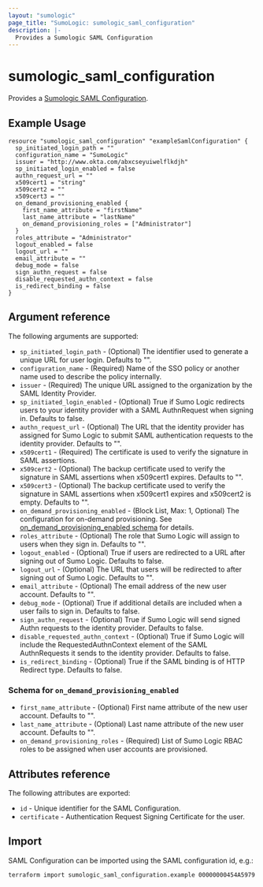 ```yaml
---
layout: "sumologic"
page_title: "SumoLogic: sumologic_saml_configuration"
description: |-
  Provides a Sumologic SAML Configuration
---
```


# sumologic_saml_configuration
Provides a [Sumologic SAML Configuration][1].

## Example Usage
```hcl
resource "sumologic_saml_configuration" "exampleSamlConfiguration" {
  sp_initiated_login_path = ""
  configuration_name = "SumoLogic"
  issuer = "http://www.okta.com/abxcseyuiwelflkdjh"
  sp_initiated_login_enabled = false
  authn_request_url = ""
  x509cert1 = "string"
  x509cert2 = ""
  x509cert3 = ""
  on_demand_provisioning_enabled {
    first_name_attribute = "firstName"
    last_name_attribute = "lastName"
    on_demand_provisioning_roles = ["Administrator"]
  }
  roles_attribute = "Administrator"
  logout_enabled = false
  logout_url = ""
  email_attribute = ""
  debug_mode = false
  sign_authn_request = false
  disable_requested_authn_context = false
  is_redirect_binding = false
}
```

## Argument reference

The following arguments are supported:

- `sp_initiated_login_path` - (Optional) The identifier used to generate a unique URL for user login. Defaults to "".
- `configuration_name` - (Required) Name of the SSO policy or another name used to describe the policy internally.
- `issuer` - (Required) The unique URL assigned to the organization by the SAML Identity Provider.
- `sp_initiated_login_enabled` - (Optional) True if Sumo Logic redirects users to your identity provider with a SAML AuthnRequest when signing in. Defaults to false.
- `authn_request_url` - (Optional) The URL that the identity provider has assigned for Sumo Logic to submit SAML authentication requests to the identity provider. Defaults to "".
- `x509cert1` - (Required) The certificate is used to verify the signature in SAML assertions.
- `x509cert2` - (Optional) The backup certificate used to verify the signature in SAML assertions when x509cert1 expires. Defaults to "".
- `x509cert3` - (Optional) The backup certificate used to verify the signature in SAML assertions when x509cert1 expires and x509cert2 is empty. Defaults to "".
- `on_demand_provisioning_enabled` - (Block List, Max: 1, Optional) The configuration for on-demand provisioning. See [on_demand_provisioning_enabled schema](#schema-for-on_demand_provisioning_enabled) for details.
- `roles_attribute` - (Optional) The role that Sumo Logic will assign to users when they sign in. Defaults to "".
- `logout_enabled` - (Optional) True if users are redirected to a URL after signing out of Sumo Logic. Defaults to false.
- `logout_url` - (Optional) The URL that users will be redirected to after signing out of Sumo Logic. Defaults to "".
- `email_attribute` - (Optional) The email address of the new user account. Defaults to "".
- `debug_mode` - (Optional) True if additional details are included when a user fails to sign in. Defaults to false.
- `sign_authn_request` - (Optional) True if Sumo Logic will send signed Authn requests to the identity provider. Defaults to false.
- `disable_requested_authn_context` - (Optional) True if Sumo Logic will include the RequestedAuthnContext element of the SAML AuthnRequests it sends to the identity provider. Defaults to false.
- `is_redirect_binding` - (Optional) True if the SAML binding is of HTTP Redirect type. Defaults to false.

### Schema for `on_demand_provisioning_enabled`
- `first_name_attribute` - (Optional) First name attribute of the new user account. Defaults to "".
- `last_name_attribute` - (Optional) Last name attribute of the new user account. Defaults to "".
- `on_demand_provisioning_roles` - (Required) List of Sumo Logic RBAC roles to be assigned when user accounts are provisioned.

## Attributes reference

The following attributes are exported:

- `id` - Unique identifier for the SAML Configuration.
- `certificate` - Authentication Request Signing Certificate for the user.

## Import
SAML Configuration can be imported using the SAML configuration id, e.g.:
```hcl
terraform import sumologic_saml_configuration.example 00000000454A5979
```

[1]: https://help.sumologic.com/Manage/Security/SAML/01-Set-Up-SAML-for-Single-Sign-On
